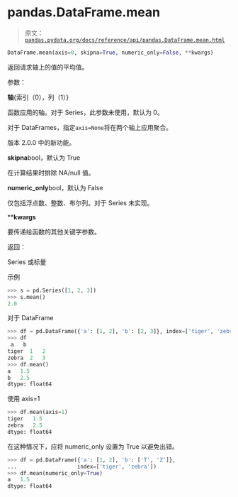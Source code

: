 # pandas.DataFrame.mean

> 原文：[`pandas.pydata.org/docs/reference/api/pandas.DataFrame.mean.html`](https://pandas.pydata.org/docs/reference/api/pandas.DataFrame.mean.html)

```py
DataFrame.mean(axis=0, skipna=True, numeric_only=False, **kwargs)
```

返回请求轴上的值的平均值。

参数：

**轴**{索引（0），列（1）}

函数应用的轴。对于 Series，此参数未使用，默认为 0。

对于 DataFrames，指定`axis=None`将在两个轴上应用聚合。

版本 2.0.0 中的新功能。

**skipna**bool，默认为 True

在计算结果时排除 NA/null 值。

**numeric_only**bool，默认为 False

仅包括浮点数、整数、布尔列。对于 Series 未实现。

****kwargs**

要传递给函数的其他关键字参数。

返回：

Series 或标量

示例

```py
>>> s = pd.Series([1, 2, 3])
>>> s.mean()
2.0 
```

对于 DataFrame

```py
>>> df = pd.DataFrame({'a': [1, 2], 'b': [2, 3]}, index=['tiger', 'zebra'])
>>> df
 a   b
tiger  1   2
zebra  2   3
>>> df.mean()
a   1.5
b   2.5
dtype: float64 
```

使用 axis=1

```py
>>> df.mean(axis=1)
tiger   1.5
zebra   2.5
dtype: float64 
```

在这种情况下，应将 numeric_only 设置为 True 以避免出错。

```py
>>> df = pd.DataFrame({'a': [1, 2], 'b': ['T', 'Z']},
...                   index=['tiger', 'zebra'])
>>> df.mean(numeric_only=True)
a   1.5
dtype: float64 
```
